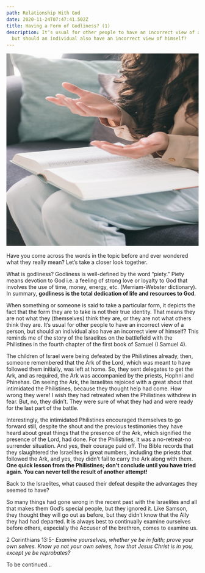 ```yaml
---
path: Relationship With God
date: 2020-11-24T07:47:41.502Z
title: Having a Form of Godliness? (1)
description: It’s usual for other people to have an incorrect view of a person,
  but should an individual also have an incorrect view of himself?
---
```

![](../assets/background_resized.jpeg)

Have you come across the words in the topic before and ever wondered what they really mean? Let’s take a closer look together.

What is godliness? Godliness is well-defined by the word “piety.” Piety means devotion to God i.e. a feeling of strong love or loyalty to God that involves the use of time, money, energy, etc. (Merriam-Webster dictionary). In summary, **godliness is the total dedication of life and resources to God**.

When something or someone is said to take a particular form, it depicts the fact that the form they are to take is not their true identity. That means they are not what they (themselves) think they are, or they are not what others think they are. It’s usual for other people to have an incorrect view of a person, but should an individual also have an incorrect view of himself? This reminds me of the story of the Israelites on the battlefield with the Philistines in the fourth chapter of the first book of Samuel (I Samuel 4).

The children of Israel were being defeated by the Philistines already, then, someone remembered that the Ark of the Lord, which was meant to have followed them initially, was left at home. So, they sent delegates to get the Ark, and as required, the Ark was accompanied by the priests, Hophni and Phinehas. On seeing the Ark, the Israelites rejoiced with a great shout that intimidated the Philistines, because they thought help had come. How wrong they were! I wish they had retreated when the Philistines withdrew in fear. But, no, they didn’t. They were sure of what they had and were ready for the last part of the battle.

Interestingly, the intimidated Philistines encouraged themselves to go forward still, despite the shout and the previous testimonies they have heard about great things that the presence of the Ark, which signified the presence of the Lord, had done. For the Philistines, it was a no-retreat-no surrender situation. And yes, their courage paid off. The Bible records that they slaughtered the Israelites in great numbers, including the priests that followed the Ark, and yes, they didn’t fail to carry the Ark along with them. **One quick lesson from the Philistines; don’t conclude until you have tried again. You can never tell the result of another attempt!**

Back to the Israelites, what caused their defeat despite the advantages they seemed to have?

So many things had gone wrong in the recent past with the Israelites and all that makes them God’s special people, but they ignored it. Like Samson, they thought they will go out as before, but they didn’t know that the Ally they had had departed. It is always best to continually examine ourselves before others, especially the Accuser of the brethren, comes to examine us.

2 Corinthians 13:5- *Examine yourselves, whether ye be in faith; prove your own selves. Know ye not your own selves, how that Jesus Christ is in you, except ye be reprobates?*

To be continued…